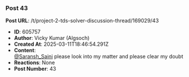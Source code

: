 ### Post 43
**Post URL**: /t/project-2-tds-solver-discussion-thread/169029/43
- **ID**: 605757
- **Author**: Vicky Kumar (Algsoch)
- **Created At**: 2025-03-11T18:46:54.291Z
- **Content**:  
  <a class="mention" href="/u/saransh_saini">@Saransh_Saini</a>  please look into my matter and please clear my doubt
- **Reactions**: None
- **Post Number**: 43

